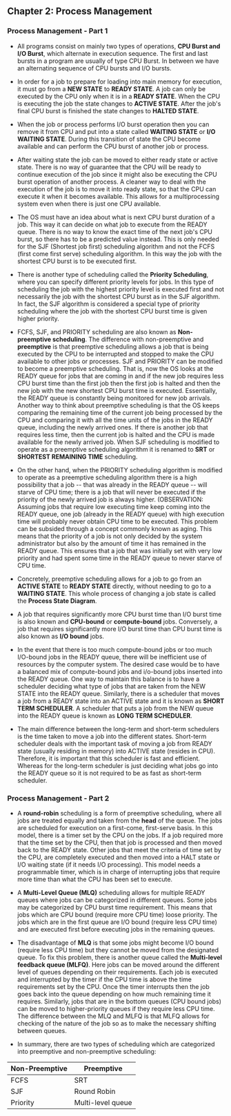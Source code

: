 ## Chapter 2: Process Management

### Process Management - Part 1

- All programs consist on mainly two types of operations, **CPU Burst and I/O Burst**, which alternate in execution sequence. The first and last bursts in a program are usually of type CPU Burst. In between we have an alternating sequence of CPU bursts and I/O bursts. 


- In order for a job to prepare for loading into main memory for execution, it must go from a **NEW STATE** to **READY STATE**. A job can only be executed by the CPU only when it is in a **READY STATE**. When the CPU is executing the job the state changes to **ACTIVE STATE**. After the job's final CPU burst is finished the state changes to **HALTED STATE**.


- When the job or process performs I/O burst operation then you can remove it from CPU and put into a state called **WAITING STATE** or **I/O WAITING STATE**. During this transition of state the CPU become available and can perform the CPU burst of another job or process.


- After waiting state the job can be moved to either ready state or active state. There is no way of guarantee that the CPU will be ready to continue execution of the job since it might also be executing the CPU burst operation of another process. A cleaner way to deal with the execution of the job is to move it into ready state, so that the CPU can execute it when it becomes available. This allows for a multiprocessing system even when there is just one CPU available.


- The OS must have an idea about what is next CPU burst duration of a job. This way it can decide on what job to execute from the READY queue. There is no way to know the exact time of the next job's CPU burst, so there has to be a predicted value instead. This is only needed for the SJF (Shortest job first) scheduling algorithm and not the FCFS (first come first serve) scheduling algorithm. In this way the job with the shortest CPU burst is to be executed first.


- There is another type of scheduling called the **Priority Scheduling**, where you can specify different priority levels for jobs. In this type of scheduling the job with the highest priority level is executed first and not necessarily the job with the shortest CPU burst as in the SJF algorithm. In fact, the SJF algorithm is considered a special type of priority scheduling where the job with the shortest CPU burst time is given higher priority.


- FCFS, SJF, and PRIORITY scheduling are also known as **Non-preemptive scheduling**. The difference with non-preemptive and **preemptive** is that preemptive scheduling allows a job that is being executed by the CPU to be interrupted and stopped to make the CPU available to other jobs or processes. SJF and PRIORITY can be modified to become a preemptive scheduling. That is, now the OS looks at the READY queue for jobs that are coming in and if the new job requires less CPU burst time than the first job then the first job is halted and then the new job with the new shortest CPU burst time is executed. Essentially, the READY queue is constantly being monitored for new job arrivals. Another way to think about preemptive scheduling is that the OS keeps comparing the remaining time of the current job being processed by the CPU and comparing it with all the time units of the jobs in the READY queue, including the newly arrived ones. If there is another job that requires less time, then the current job is halted and the CPU is made available for the newly arrived job. When SJF scheduling is modified to operate as a preemptive scheduling algorithm it is renamed to **SRT** or **SHORTEST REMAINING TIME** scheduling. 


- On the other hand, when the PRIORITY scheduling algorithm is modified to operate as a preemptive scheduling algorithm there is a high possibility that a job -- that was already in the READY queue -- will starve of CPU time; there is a job that will never be executed if the priority of the newly arrived job is always higher. (OBSERVATION: Assuming jobs that require low executing time keep coming into the READY queue, one job (already in the READY queue) with high execution time will probably never obtain CPU time to be executed. This problem can be subsided through a concept commonly known as aging. This means that the priority of a job is not only decided by the system administrator but also by the amount of time it has remained in the READY queue. This ensures that a job that was initially set with very low priority and had spent some time in the READY queue to never starve of CPU time.


- Concretely, preemptive scheduling allows for a job to go from an **ACTIVE STATE** to **READY STATE** directly, without needing to go to a **WAITING STATE**. This whole process of changing a job state is called the **Process State Diagram**.


- A job that requires significantly more CPU burst time than I/O burst time is also known and **CPU-bound** or **compute-bound** jobs. Conversely, a job that requires significantly more I/O burst time than CPU burst time is also known as **I/O bound** jobs.


- In the event that there is too much compute-bound jobs or too much I/O-bound jobs in the READY queue, there will be inefficient use of resources by the computer system. The desired case would be to have a balanced mix of compute-bound jobs and i/o-bound jobs inserted into the READY queue. One way to maintain this balance is to have a scheduler deciding what type of jobs that are taken from the NEW STATE into the READY queue. Similarly, there is a scheduler that moves a job from a READY state into an ACTIVE state and it is known as **SHORT TERM SCHEDULER**. A scheduler that puts a job from the NEW queue into the READY queue is known as **LONG TERM SCHEDULER**.


- The main difference between the long-term and short-term schedulers is the time taken to move a job into the different states. Short-term scheduler deals with the important task of moving a job from READY state (usually residing in memory) into ACTIVE state (resides in CPU). Therefore, it is important that this scheduler is fast and efficient. Whereas for the long-term scheduler is just deciding what jobs go into the READY queue so it is not required to be as fast as short-term scheduler. 


### Process Management - Part 2


- A **round-robin** scheduling is a form of preemptive scheduling, where all jobs are treated equally and taken from the **head** of the queue. The jobs are scheduled for execution on a first-come, first-serve basis. In this model, there is a timer set by the CPU on the jobs. If a job required more that the time set by the CPU, then that job is processed and then moved back to the READY state. Other jobs that meet the criteria of time set by the CPU, are completely executed and then moved into a HALT state or I/O waiting state (if it needs I/O processing). This model needs a programmable timer, which is in charge of interrupting jobs that require more time than what the CPU has been set to execute. 


- A **Multi-Level Queue (MLQ)** scheduling allows for multiple READY queues where jobs can be categorized in different queues. Some jobs may be categorized by CPU burst time requirement. This means that jobs which are CPU bound (require more CPU time) loose priority. The jobs which are in the first queue are I/O bound (require less CPU time) and are executed first before executing jobs in the remaining queues. 


- The disadvantage of **MLQ** is that some jobs might become I/O bound (require less CPU time) but they cannot be moved from the designated queue. To fix this problem, there is another queue called the **Multi-level feedback queue (MLFQ)**. Here jobs can be moved around the different level of queues depending on their requirements. Each job is executed and interrupted by the timer if the CPU time is above the time requirements set by the CPU. Once the timer interrupts then the job goes back into the queue depending on how much remaining time it requires. Similarly, jobs that are in the bottom queues (CPU bound jobs) can be moved to higher-priority queues if they require less CPU time. The difference between the MLQ and MLFQ is that MLFQ allows for checking of the nature of the job so as to make the necessary shifting between queues. 


- In summary, there are two types of scheduling which are categorized into preemptive and non-preemptive scheduling:

| Non-Preemptive | Preemptive        |
|----------------|-------------------|
| FCFS           | SRT               |
| SJF            | Round Robin       |
| Priority       | Multi-level queue |


